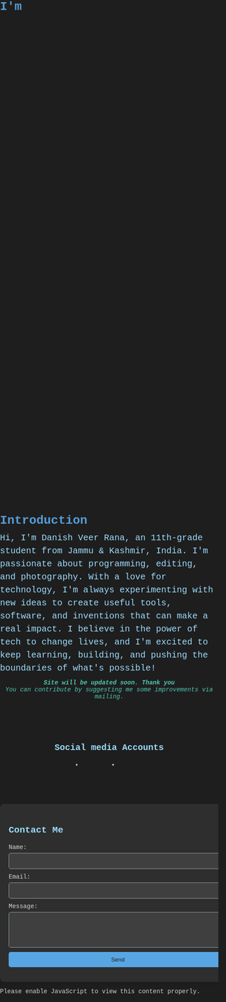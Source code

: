<html lang="en">
<head>
  <meta charset="UTF-8">
  <meta name="viewport" content="width=device-width, initial-scale=1.0">
  <link href="https://fonts.googleapis.com/css?family=Roboto+Mono:100&display=swap" rel="stylesheet">
  <link href="https://cdnjs.cloudflare.com/ajax/libs/font-awesome/5.15.4/css/all.min.css" rel="stylesheet"> <!-- Font Awesome -->
  <title>Danish Veer Rana</title>
  <style>
    /* General body and text setup */
    html, body {
      font-family: 'Courier New', monospace;
      background-color: #1e1e1e; /* Dark gray background */
      color: #d4d4d4; /* Light gray text */
      margin: 0;
      padding: 0;
      height: 120%;
      overflow-x: hidden;
    }

    /* Intro Section */
    .intro {
      height: 100%;
      width: 100%;
      display: flex;
      flex-direction: column;
      justify-content: center;
      align-items: center;
      padding: 0 20px;
      box-sizing: border-box;
    }

    h1 {
      color: #569cd6; /* Blue for headings */
      font-weight: bold;
      margin: 0;
    }

    h3 {
      color: #9cdcfe; /* Light blue for subheadings */
      font-weight: 300;
      font-size: 20px; /* Increased font size */
      line-height: 1.5; /* Added line height */
      margin: 10px 0;
      text-align: left;
    }

    h5 {
      color: #4ec9b0; /* Teal for additional text */
      text-align: center;
      margin: 0;
    }

    h6 {
      color: #4ec9b0; /* Teal for additional text */
      text-align: center;
      margin: 0;
    }

    /* Container for Scrambled Text */
    .container {
      height: 20%;
      width: 90%;
      display: flex;
      justify-content: start;
      align-items: start;
    }

    .text {
      font-weight: bold;
      font-size: 80px;
      color: #4ec9b0; /* Teal for scrambled text */
    }

    /* Syntax Highlighting for text elements in the dark theme */
    .dud {
      color: #ce9178; /* Orange for dud (scrambled) characters */
    }

    /* Links and hover effects */
    a {
      color: #9cdcfe; /* Light blue for links */
      text-decoration: none;
    }

    a:hover {
      color: #d7ba7d; /* Muted yellow on hover */
      text-decoration: underline;
    }

    /* Buttons */
    button {
      background-color: #3f3f3f; /* Dark gray for buttons */
      color: #d4d4d4; /* Light gray text */
      border: 2px solid #4ec9b0; /* Teal border */
      padding: 10px 20px;
      border-radius: 5px;
      font-family: 'Courier New', monospace;
      cursor: pointer;
    }

    button:hover {
      background-color: #4ec9b0; /* Teal on hover */
      color: #1e1e1e; /* Dark background for text */
      border-color: #d7ba7d; /* Muted yellow border on hover */
      transform: scale(1.05); /* Slightly enlarge the button on hover */
    }

    /* Social Media Section */
    .social-media {
      width: 100%;
      text-align: center;
      margin-top: 50px;
      padding: 20px 0;
    }

    /* Title for social media */
    .social-media h2 {
      color: #9cdcfe; /* Light blue for the subheading */
      font-size: 20px;
      margin-bottom: 20px;
    }

    /* Align the social media buttons */
    .yek-social__list {
      display: flex;
      justify-content: center;
      gap: 20px;
    }

    .yek-social__item {
      width: 64px;
      height: 64px;
    }

    .yek-social__button {
      background-color: #3f3f3f; /* Dark gray button background */
      box-shadow: 0 4px 6px rgba(0, 0, 0, 0.1);
      text-align: center;
      border-radius: 50%;
    }

    .yek-social__icon {
      color: #d4d4d4; /* Light gray icons */
      font-size: 2em;
    }

    .yek-social__link:hover .yek-social__button {
      transform: translateY(-4px);
      transition: 0.3s ease;
    }

    .yek-social__link:hover .yek-social__icon {
      color: #d7ba7d; /* Muted yellow on hover */
    }

    /* Contact Form Styling */
    .contact-form {
      width: 100%;
      max-width: 600px;
      margin: 0 auto;
      padding: 20px;
      background-color: #2e2e2e;
      border-radius: 10px;
      box-shadow: 0 4px 6px rgba(0, 0, 0, 0.1);
    }

    .contact-form h2 {
      color: #9cdcfe; /* Light blue for the subheading */
      margin-bottom: 20px;
    }

    .contact-form label {
      display: block;
      color: #d4d4d4; /* Light gray for labels */
      margin-bottom: 5px;
    }

    .contact-form input,
    .contact-form textarea {
      width: 100%;
      padding: 10px;
      margin-bottom: 10px;
      border: 1px solid #90a4ae;
      border-radius: 5px;
      background-color: #3f3f3f;
      color: #d4d4d4; /* Light gray text */
    }

    .contact-form button {
      width: 100%;
      padding: 10px;
      border: none;
      border-radius: 5px;
      background-color: #57a6e3; /* Blue for button */
      color: #1e1e1e; /* Dark text */
      cursor: pointer;
    }

    .contact-form button:hover {
      background-color: #80cbc4; /* Teal on hover */
    }

    /* Responsive Design */
    @media (max-width: 768px) {
      .intro {
        height: 30%;
      }
      .text {
        font-size: 40px;
      }

      .yek-social__list {
        flex-direction: column;
        align-items: center;
      }

      .yek-social__item {
        margin-bottom: 10px;
      }
    }
  </style>
</head>
<body>

  <!-- Intro Section -->
  <div class="im">
    <h1>I'm</h1>
  </div>

  <!-- Scrambled Text Section -->
  <div class="container">
    <div class="text"></div>
  </div>

  <!-- Introduction Text Section -->
  <div class="intro">
    <h1>Introduction</h1>
    <h3>Hi, I'm Danish Veer Rana, an 11th-grade student from Jammu & Kashmir, India. I'm passionate about programming, editing, and photography. With a love for technology, I'm always experimenting with new ideas to create useful tools, software, and inventions that can make a real impact. I believe in the power of tech to change lives, and I'm excited to keep learning, building, and pushing the boundaries of what's possible!</h3>
    <h5>Site will be updated soon. Thank you</h5>
    <h6>You can contribute by suggesting me some improvements via mailing.</h6>
  </div>

  <!-- Social Media Section -->
  <div class="social-media">
    <h2>Social media Accounts</h2>
    <div class="yek-social">
      <ul class="yek-social__list">
        <li class="yek-social__item">
          <a class="yek-social__link" href="mailto:veerdanish452008@gmail.com">
            <span class="yek-social__button yek-social__button--gmail">
              <i class="yek-social__icon yek-social__icon--gmail fa fa-envelope"></i>
            </span>
          </a>
        </li>
        <li class="yek-social__item">
          <a class="yek-social__link" href="https://github.com/danishveerrana">
            <span class="yek-social__button yek-social__button--github">
              <i class="yek-social__icon yek-social__icon--codepen fab fa-github-alt"></i>
            </span>
          </a>
        </li>
      </ul>
    </div>
  </div>

  <!-- Contact Form Section -->
  <div class="contact-form">
    <h2>Contact Me</h2>
    <form action="mailto:veerdanish452008@gmail.com" method="post" enctype="text/plain">
      <label for="name">Name:</label>
      <input type="text" id="name" name="name" required>
      <label for="email">Email:</label>
      <input type="email" id="email" name="email" required>
      <label for="message">Message:</label>
      <textarea id="message" name="message" rows="4" required></textarea>
      <button type="submit">Send</button>
    </form>
  </div>

  <!-- Fallback for JavaScript -->
  <noscript>
    <p>Please enable JavaScript to view this content properly.</p>
  </noscript>

  <!-- JavaScript for Scrambled Text -->
  <script>
    class TextScramble {
      constructor(el) {
        this.el = el;
        this.chars = '!<>-_\\/[]{}--=+*^?#_____';
        this.update = this.update.bind(this);
      }

      setText(newText) {
        const oldText = this.el.innerText;
        const length = Math.max(oldText.length, newText.length);
        const promise = new Promise(resolve => this.resolve = resolve);
        this.queue = [];
        for (let i = 0; i < length; i++) {
          const from = oldText[i] || '';
          const to = newText[i] || '';
          const start = Math.floor(Math.random() * 40);
          const end = start + Math.floor(Math.random() * 40);
          this.queue.push({ from, to, start, end });
        }
        cancelAnimationFrame(this.frameRequest);
        this.frame = 0;
        this.update();
        return promise;
      }

      update() {
        let output = '';
        let complete = 0;
        for (let i = 0, n = this.queue.length; i < n; i++) {
          let { from, to, start, end, char } = this.queue[i];
          if (this.frame >= end) {
            complete++;
            output += to;
          } else if (this.frame >= start) {
            if (!char || Math.random() < 0.2) {
              char = this.randomChar();
              this.queue[i].char = char;
            }
            output += `<span class="dud">${char}</span>`;
          } else {
            output += from;
          }
        }
        this.el.innerHTML = output;
        if (complete === this.queue.length) {
          this.resolve();
        } else {
          this.frameRequest = requestAnimationFrame(this.update);
          this.frame++;
        }
      }

      randomChar() {
        return this.chars[Math.floor(Math.random() * this.chars.length)];
      }
    }

    const phrases = [
      'Danish Veer Rana',
      'a good Photographer',
      'Tech Enthusiast',
      'a editor'
    ];

    const el = document.querySelector('.text');
    const fx = new TextScramble(el);

    let counter = 0;
    const next = () => {
      fx.setText(phrases[counter]).then(() => {
        setTimeout(next, 2000); // Increased delay to 2000ms for better readability
      });
      counter = (counter + 1) % phrases.length;
    };

    next();
  </script>
</body>
